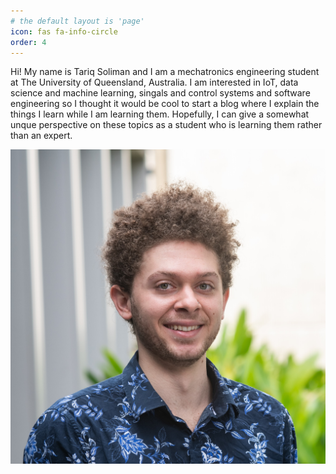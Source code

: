 ```yaml
---
# the default layout is 'page'
icon: fas fa-info-circle
order: 4
---
```


Hi! My name is Tariq Soliman and I am a mechatronics engineering student at The University of
Queensland, Australia. I am interested in IoT, data science and machine learning, singals and
control systems and software engineering so I thought it would be cool to start a blog where I
explain the things I learn while I am learning them. Hopefully, I can give a somewhat unque
perspective on these topics as a student who is learning them rather than an expert.

![](/images/Headshot.jpg)

